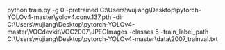 python train.py -g 0 -pretrained C:\Users\wujiang\Desktop\pytorch-YOLOv4-master\yolov4.conv.137.pth -dir C:\Users\wujiang\Desktop\pytorch-YOLOv4-master\VOCdevkit\VOC2007\JPEGImages -classes 5 -train_label_path C:\Users\wujiang\Desktop\pytorch-YOLOv4-master\data\2007_trainval.txt